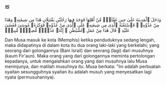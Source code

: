 ##### 15

<span class="ayah">وَدَخَلَ ٱلْمَدِينَةَ عَلَىٰ حِينِ غَفْلَةٍۢ مِّنْ أَهْلِهَا فَوَجَدَ فِيهَا رَجُلَيْنِ يَقْتَتِلَانِ هَٰذَا مِن شِيعَتِهِۦ وَهَٰذَا مِنْ عَدُوِّهِۦ ۖ فَٱسْتَغَٰثَهُ ٱلَّذِى مِن شِيعَتِهِۦ عَلَى ٱلَّذِى مِنْ عَدُوِّهِۦ فَوَكَزَهُۥ مُوسَىٰ فَقَضَىٰ عَلَيْهِ ۖ قَالَ هَٰذَا مِنْ عَمَلِ ٱلشَّيْطَٰنِ ۖ إِنَّهُۥ عَدُوٌّۭ مُّضِلٌّۭ مُّبِينٌۭ</span>

<span class="ayah_translation">Dan Musa masuk ke kota (Memphis) ketika penduduknya sedang lengah, maka didapatinya di dalam kota itu dua orang laki-laki yang berkelahi; yang seorang dari golongannya (Bani Israil) dan seorang (lagi) dari musuhnya (kaum Fir'aun). Maka orang yang dari golongannya meminta pertolongan kepadanya, untuk mengalahkan orang yang dari musuhnya lalu Musa meninjunya, dan matilah musuhnya itu. Musa berkata: "Ini adalah perbuatan syaitan sesungguhnya syaitan itu adalah musuh yang menyesatkan lagi nyata (permusuhannya).</span>
